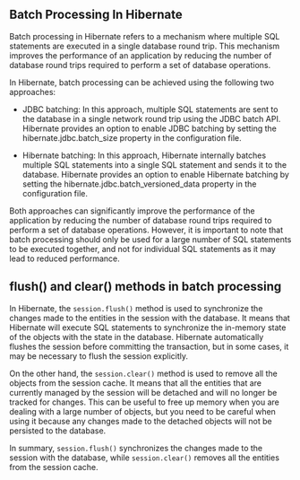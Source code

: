 ## Batch Processing In Hibernate

Batch processing in Hibernate refers to a mechanism where multiple SQL statements are executed in a single database round trip. This mechanism improves the performance of an application by reducing the number of database round trips required to perform a set of database operations.

In Hibernate, batch processing can be achieved using the following two approaches:

- JDBC batching: In this approach, multiple SQL statements are sent to the database in a single network round trip using the JDBC batch API. Hibernate provides an option to enable JDBC batching by setting the hibernate.jdbc.batch_size property in the configuration file.

- Hibernate batching: In this approach, Hibernate internally batches multiple SQL statements into a single SQL statement and sends it to the database. Hibernate provides an option to enable Hibernate batching by setting the hibernate.jdbc.batch_versioned_data property in the configuration file.

Both approaches can significantly improve the performance of the application by reducing the number of database round trips required to perform a set of database operations. However, it is important to note that batch processing should only be used for a large number of SQL statements to be executed together, and not for individual SQL statements as it may lead to reduced performance.

## flush() and clear() methods in batch processing

In Hibernate, the `session.flush()` method is used to synchronize the changes made to the entities in the session with the database. It means that Hibernate will execute SQL statements to synchronize the in-memory state of the objects with the state in the database. Hibernate automatically flushes the session before committing the transaction, but in some cases, it may be necessary to flush the session explicitly.

On the other hand, the `session.clear()` method is used to remove all the objects from the session cache. It means that all the entities that are currently managed by the session will be detached and will no longer be tracked for changes. This can be useful to free up memory when you are dealing with a large number of objects, but you need to be careful when using it because any changes made to the detached objects will not be persisted to the database.

In summary, `session.flush()` synchronizes the changes made to the session with the database, while `session.clear()` removes all the entities from the session cache.